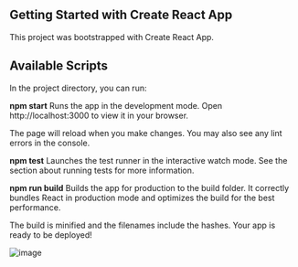 ## **Getting Started with Create React App**
This project was bootstrapped with Create React App.

## **Available Scripts**
In the project directory, you can run:

**npm start**
Runs the app in the development mode.
Open http://localhost:3000 to view it in your browser.

The page will reload when you make changes.
You may also see any lint errors in the console.

**npm test**
Launches the test runner in the interactive watch mode.
See the section about running tests for more information.

**npm run build**
Builds the app for production to the build folder.
It correctly bundles React in production mode and optimizes the build for the best performance.

The build is minified and the filenames include the hashes.
Your app is ready to be deployed!




![image](https://imgur.com/VfPTJnT.jpg)
